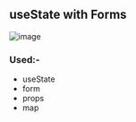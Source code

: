 ## useState with Forms

![image](https://github.com/user-attachments/assets/1bc6db88-faa7-40bb-901e-5d9f7acb2872)

### Used:-
  - useState
  - form
  - props
  - map
